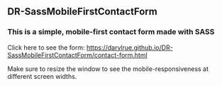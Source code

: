 ## DR-SassMobileFirstContactForm

### This is a simple, mobile-first contact form made with SASS

Click here to see the form: https://darylrue.github.io/DR-SassMobileFirstContactForm/contact-form.html

Make sure to resize the window to see the mobile-responsiveness at different screen widths.
